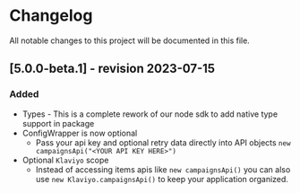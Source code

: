 # Changelog
All notable changes to this project will be documented in this file.

## [5.0.0-beta.1] - revision 2023-07-15
### Added
 - Types - This is a complete rework of our node sdk to add native type support in package
 - ConfigWrapper is now optional
   - Pass your api key and optional retry data directly into API objects `new campaignsApi("<YOUR API KEY HERE>")`
 - Optional `Klaviyo` scope 
   - Instead of accessing items apis like `new campaignsApi()` you can also use `new Klaviyo.campaignsApi()` to keep your application organized.